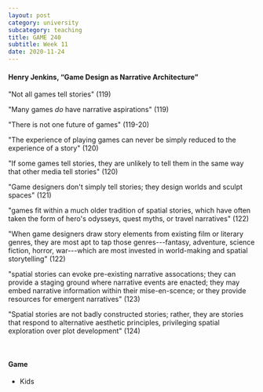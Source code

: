 ```yaml
---
layout: post
category: university
subcategory: teaching
title: GAME 240
subtitle: Week 11
date: 2020-11-24
---
```


#### Henry Jenkins, “Game Design as Narrative Architecture”

"Not all games tell stories" (119)

"Many games *do* have narrative aspirations" (119)

"There is not one future of games" (119-20)

"The experience of playing games can never be simply reduced to the experience of a story" (120)

"If some games tell stories, they are unlikely to tell them in the same way that other media tell stories" (120)

"Game designers don't simply tell stories; they design worlds and sculpt spaces" (121)

"games fit within a much older tradition of spatial stories, which have often taken the form of hero's odysseys, quest myths, or travel narratives" (122)

"When game designers draw story elements from existing film or literary genres, they are most apt to tap those genres---fantasy, adventure, science fiction, horror, war---which are most invested in world-making and spatial storytelling" (122)

"spatial stories can evoke pre-existing narrative assocations; they can provide a staging ground where narrative events are enacted; they may embed narrative information within their mise-en-scence; or they provide resources for emergent narratives" (123)

"Spatial stories are not badly constructed stories; rather, they are stories that respond to alternative aesthetic principles, privileging spatial exploration over plot development" (124)

<br>

#### Game

* Kids
